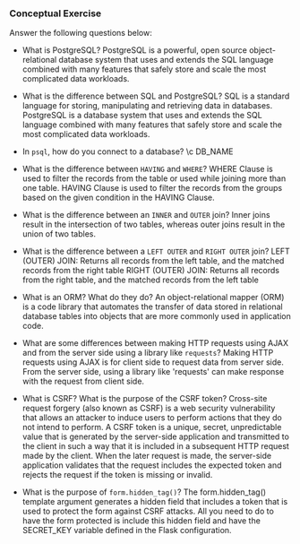 ### Conceptual Exercise

Answer the following questions below:

- What is PostgreSQL?
  PostgreSQL is a powerful, open source object-relational database system that uses and extends the SQL language combined with many features that safely store and scale the most complicated data workloads. 

- What is the difference between SQL and PostgreSQL?
  SQL is a standard language for storing, manipulating and retrieving data in databases. PostgreSQL is a database system that uses and extends the SQL language combined with many features that safely store and scale the most complicated data workloads. 

- In `psql`, how do you connect to a database?
  \c DB_NAME

- What is the difference between `HAVING` and `WHERE`?
  WHERE Clause is used to filter the records from the table or used while joining more than one table. HAVING Clause is used to filter the records from the groups based on the given condition in the HAVING Clause. 

- What is the difference between an `INNER` and `OUTER` join?
  Inner joins result in the intersection of two tables, whereas outer joins result in the union of two tables.

- What is the difference between a `LEFT OUTER` and `RIGHT OUTER` join?
  LEFT (OUTER) JOIN: Returns all records from the left table, and the matched records from the right table
  RIGHT (OUTER) JOIN: Returns all records from the right table, and the matched records from the left table

- What is an ORM? What do they do?
  An object-relational mapper (ORM) is a code library that automates the transfer of data stored in relational database tables into objects that are more commonly used in application code.

- What are some differences between making HTTP requests using AJAX 
  and from the server side using a library like `requests`?
  Making HTTP requests using AJAX is for client side to request data from server side. From the server side, using a library like 'requests' can make response with the request from client side.

- What is CSRF? What is the purpose of the CSRF token?
  Cross-site request forgery (also known as CSRF) is a web security vulnerability that allows an attacker to induce users to perform actions that they do not intend to perform. 
  A CSRF token is a unique, secret, unpredictable value that is generated by the server-side application and transmitted to the client in such a way that it is included in a subsequent HTTP request made by the client. When the later request is made, the server-side application validates that the request includes the expected token and rejects the request if the token is missing or invalid.

- What is the purpose of `form.hidden_tag()`?
  The form.hidden_tag() template argument generates a hidden field that includes a token that is used to protect the form against CSRF attacks. All you need to do to have the form protected is include this hidden field and have the SECRET_KEY variable defined in the Flask configuration. 
